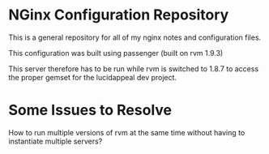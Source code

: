 NGinx Configuration Repository
=

This is a general repository for all of my nginx notes and configuration files.

This configuration was built using passenger (built on rvm 1.9.3)

This server therefore has to be run while rvm is switched to 1.8.7 to access the proper gemset for the lucidappeal dev project.


Some Issues to Resolve
=

How to run multiple versions of rvm at the same time without having to instantiate multiple servers?


